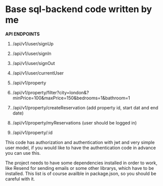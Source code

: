 # Base sql-backend code written by me

**API ENDPOINTS**

1. /api/v1/user/signUp
2. /api/v1/user/signIn
3. /api/v1/user/signOut
4. /api/v1/user/currentUser

1. /api/v1/property
2. /api/v1/property/filter?city=london&?minPrice=100&maxPrice=150&bedrooms=1&bathroom=1
3. /api/v1/property/createReservation (add property id, start dat and end date)
4. /api/v1/property/myReservations (user should be logged in)
5. /api/v1/property/:id

This code has authorization and authentication with jwt and very simple user model, if you would like to have the authentication code in advance you can use this.

The project needs to have some dependencies installed in order to work, like Resend for sending emails or some other librarys, which have to be installed. This list is of course availble in package.json, so you should be careful with it.
